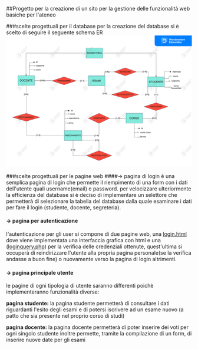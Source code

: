 ##Progetto per la creazione di un sito per la gestione delle funzionalità web basiche per l'ateneo

###scelte progettuali per il database
per la creazione del database si è scelto di seguire il seguente schema ER
![alt text](immagini/Drawing1.png)

###scelte progettuali per le pagine web
####-> pagina di login
è una semplica pagina di login che permette il riempimento di una form con i dati dell'utente quali username(email) e password.
per velocizzare ulteriormente la efficienza del database si è deciso di implementare un selettore che permetterà di selezionare la tabella del database dalla quale esaminare i dati per fare il login (studente, docente, segreteria).


#### -> pagina per autenticazione
l'autenticazione per gli user si compone di due pagine web, una [login.html](login.html) dove viene implementata una interfaccia grafica con html e una ([loginquery.php](loginquery.php)) per la verifica delle credenziali ottenute, quest'ultima si occuperà di reindirizzare l'utente alla propria pagina personale(se la verifica andasse a buon fine) o nuovamente verso la pagina di login altrimenti.

#### -> pagina principale utente
le pagine di ogni tipologia di utente saranno differenti poichè implementeranno funzionalità diverse:

**pagina studente:**
la pagina studente permetterà di consultare i dati riguardanti l'esito degli esami e di potersi iscrivere ad un esame nuovo
(a patto che sia presente nel proprio corso di studi)

**pagina docente:**
la pagina docente permetterà di poter inserire dei voti per ogni singolo studente inoltre permette, tramite la compilazione di un form, di inserire nuove date per gli esami